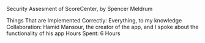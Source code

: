 Security Assesment of ScoreCenter, by Spencer Meldrum

Things That are Implemented Correctly: Everything, to my knowledge
Collaboration: Hamid Mansour, the creator of the app, and I spoke about the functionality of his app
Hours Spent: 6 Hours